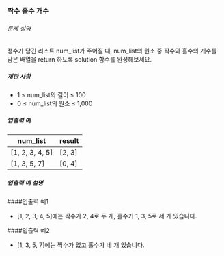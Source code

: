 ### 짝수 홀수 개수

###### 문제 설명

정수가 담긴 리스트 num_list가 주어질 때, num_list의 원소 중 짝수와 홀수의 개수를 담은 배열을 return 하도록 solution 함수를 완성해보세요.

##### 제한 사항

- 1 ≤ num_list의 길이 ≤ 100
- 0 ≤ num_list의 원소 ≤ 1,000

##### 입출력 예

| num_list            | result     |
|---------------------|------------|
| [1, 2, 3, 4, 5]     | [2, 3]     |
| [1, 3, 5, 7]        | [0, 4]     |

##### 입출력 예 설명
####입출력 예1
- [1, 2, 3, 4, 5]에는 짝수가 2, 4로 두 개, 홀수가 1, 3, 5로 세 개 있습니다.

####입출력 예2
- [1, 3, 5, 7]에는 짝수가 없고 홀수가 네 개 있습니다.